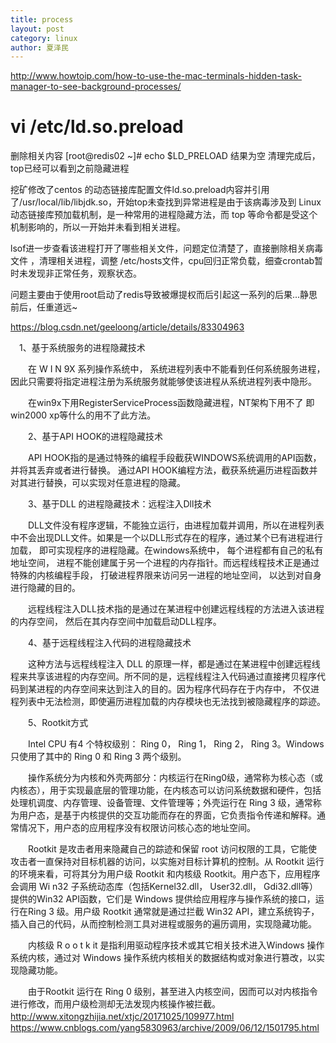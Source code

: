 ```yaml
---
title: process
layout: post
category: linux
author: 夏泽民
---
```

http://www.howtoip.com/how-to-use-the-mac-terminals-hidden-task-manager-to-see-background-processes/
<!-- more -->
# vi /etc/ld.so.preload
删除相关内容
[root@redis02 ~]# echo $LD_PRELOAD
结果为空
清理完成后，top已经可以看到之前隐藏进程


挖矿修改了centos 的动态链接库配置文件ld.so.preload内容并引用了/usr/local/lib/libjdk.so，开始top未查找到异常进程是由于该病毒涉及到 Linux 动态链接库预加载机制，是一种常用的进程隐藏方法，而 top 等命令都是受这个机制影响的，所以一开始并未看到相关进程。

lsof进一步查看该进程打开了哪些相关文件，问题定位清楚了，直接删除相关病毒文件 ，清理相关进程，调整 /etc/hosts文件，cpu回归正常负载，细查crontab暂时未发现非正常任务，观察状态。

问题主要由于使用root启动了redis导致被爆提权而后引起这一系列的后果...静思前后，任重道远~

https://blog.csdn.net/geeloong/article/details/83304963

　1、基于系统服务的进程隐藏技术

　　在 W I N 9X 系列操作系统中， 系统进程列表中不能看到任何系统服务进程， 因此只需要将指定进程注册为系统服务就能够使该进程从系统进程列表中隐形。

　　在win9x下用RegisterServiceProcess函数隐藏进程，NT架构下用不了 即win2000 xp等什么的用不了此方法。

　　2、基于API HOOK的进程隐藏技术

　　API HOOK指的是通过特殊的编程手段截获WINDOWS系统调用的API函数，并将其丢弃或者进行替换。 通过API HOOK编程方法，截获系统遍历进程函数并对其进行替换，可以实现对任意进程的隐藏。

　　3、基于DLL 的进程隐藏技术：远程注入Dll技术

　　DLL文件没有程序逻辑，不能独立运行，由进程加载并调用，所以在进程列表中不会出现DLL文件。如果是一个以DLL形式存在的程序，通过某个已有进程进行加载， 即可实现程序的进程隐藏。在windows系统中， 每个进程都有自己的私有地址空间， 进程不能创建属于另一个进程的内存指针。而远程线程技术正是通过特殊的内核编程手段， 打破进程界限来访问另一进程的地址空间， 以达到对自身 进行隐藏的目的。

　　远程线程注入DLL技术指的是通过在某进程中创建远程线程的方法进入该进程的内存空间， 然后在其内存空间中加载启动DLL程序。

　　4、基于远程线程注入代码的进程隐藏技术

　　这种方法与远程线程注入 DLL 的原理一样，都是通过在某进程中创建远程线程来共享该进程的内存空间。所不同的是，远程线程注入代码通过直接拷贝程序代码到某进程的内存空间来达到注入的目的。因为程序代码存在于内存中， 不仅进程列表中无法检测，即使遍历进程加载的内存模块也无法找到被隐藏程序的踪迹。

　　5、Rootkit方式

　　Intel CPU 有4 个特权级别： Ring 0， Ring 1， Ring 2， Ring 3。Windows 只使用了其中的 Ring 0 和 Ring 3 两个级别。

　　操作系统分为内核和外壳两部分：内核运行在Ring0级，通常称为核心态（或内核态），用于实现最底层的管理功能，在内核态可以访问系统数据和硬件，包括处理机调度、内存管理、设备管理、文件管理等；外壳运行在 Ring 3 级，通常称为用户态，是基于内核提供的交互功能而存在的界面，它负责指令传递和解释。通常情况下，用户态的应用程序没有权限访问核心态的地址空间。

　　Rootkit 是攻击者用来隐藏自己的踪迹和保留 root 访问权限的工具，它能使攻击者一直保持对目标机器的访问，以实施对目标计算机的控制。从 Rootkit 运行的环境来看，可将其分为用户级 Rootkit 和内核级 Rootkit。用户态下，应用程序会调用 Wi n32 子系统动态库（包括Kernel32.dll， User32.dll， Gdi32.dll等） 提供的Win32 API函数，它们是 Windows 提供给应用程序与操作系统的接口，运行在Ring 3 级。用户级 Rootkit 通常就是通过拦截 Win32 API，建立系统钩子，插入自己的代码，从而控制检测工具对进程或服务的遍历调用，实现隐藏功能。

　　内核级 R o o t k it 是指利用驱动程序技术或其它相关技术进入Windows 操作系统内核，通过对 Windows 操作系统内核相关的数据结构或对象进行篡改，以实现隐藏功能。

　　由于Rootkit 运行在 Ring 0 级别，甚至进入内核空间，因而可以对内核指令进行修改，而用户级检测却无法发现内核操作被拦截。
　　
　　http://www.xitongzhijia.net/xtjc/20171025/109977.html
　　https://www.cnblogs.com/yang5830963/archive/2009/06/12/1501795.html